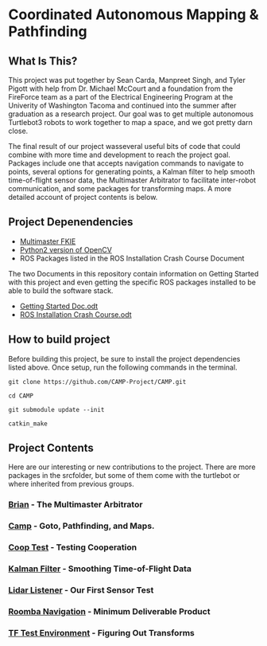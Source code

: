 # Coordinated Autonomous Mapping & Pathfinding

## What Is This?
This project was put together by Sean Carda, Manpreet Singh, and Tyler Pigott with help from Dr. Michael McCourt and a foundation from the FireForce team as a part of the Electrical Engineering Program at the Univerity of Washington Tacoma and continued into the summer after graduation as a research project. Our goal was to get multiple autonomous Turtlebot3 robots to work together to map a space, and we got pretty darn close.

The final result of our project wasseveral useful bits of code that could combine with more time and development to reach the project goal. Packages include one that accepts navigation commands to navigate to points, several options for generating points, a Kalman filter to help smooth time-of-flight sensor data, the Multimaster Arbitrator to facilitate inter-robot communication, and some packages for transforming maps. A more detailed account of project contents is below.

## Project Depenendencies
* [Multimaster FKIE](http://wiki.ros.org/multimaster_fkie)
* [Python2 version of OpenCV](https://github.com/opencv/opencv)
* ROS Packages listed in the ROS Installation Crash Course Document

The two Documents in this repository contain information on Getting Started with this project and even getting the specific ROS packages installed to be able to build the software stack.
* [Getting Started Doc.odt](https://github.com/CAMP-Project/CAMP/raw/master/Getting%20Started%20Doc.odt)
* [ROS Installation Crash Course.odt](https://github.com/CAMP-Project/CAMP/raw/master/ROS%20Installation%20Crash%20Course.odt)

## How to build project

Before building this project, be sure to install the project dependencies listed above. Once setup, run the following commands in the terminal.

```
git clone https://github.com/CAMP-Project/CAMP.git

cd CAMP

git submodule update --init

catkin_make
```

## Project Contents
Here are our interesting or new contributions to the project. There are more packages in the srcfolder, but some of them come with the turtlebot or where inherited from previous groups.
### [Brian](https://github.com/CAMP-Project/CAMP/tree/master/src/brian) - The Multimaster Arbitrator
### [Camp](https://github.com/CAMP-Project/CAMP/tree/master/src/camp) - Goto, Pathfinding, and Maps.
### [Coop Test](https://github.com/CAMP-Project/CAMP/tree/master/src/coop_test) - Testing Cooperation
### [Kalman Filter](https://github.com/CAMP-Project/CAMP/tree/master/src/kalman_filter) - Smoothing Time-of-Flight Data
### [Lidar Listener](https://github.com/CAMP-Project/CAMP/tree/master/src/lidar_listener) - Our First Sensor Test
### [Roomba Navigation](https://github.com/CAMP-Project/CAMP/tree/master/src/roomba_navigation) - Minimum Deliverable Product
### [TF Test Environment](https://github.com/CAMP-Project/CAMP/tree/master/src/tf_test_environment) - Figuring Out Transforms
